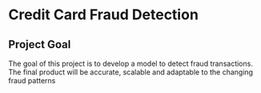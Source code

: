 # Credit Card Fraud Detection

## Project Goal
The goal of this project is to develop a model to 
detect fraud transactions. The final product will 
be accurate, scalable and adaptable to the changing 
fraud patterns
